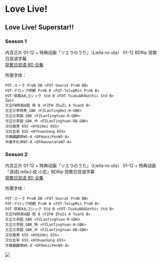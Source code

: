# Love Live!

## Love Live! Superstar!!

### Season 1

内含正片 01-12 + 特典动画「リエラのうた」（Liella no uta） 01-12 BDRip 简繁日双语字幕  
[简繁日双语 BD 合集](https://github.com/Nekomoekissaten-SUB/Nekomoekissaten-MIR-Subs/releases/download/subtitle_pkg/lovelive-superstar_BD_JPCH.7z)

所需字体：
```
FOT-スーラ ProN DB <FOT-Seurat ProN DB>
FOT-テロップ明朝 ProN B <FOT-TelopMin ProN B>
FOT-筑紫A丸ゴシック Std B <FOT-TsukuARdGothic Std B>
Zpix
方正FW筑紫A圆 简 B <FZFW ZhuZi A YuanS B>
方正兰亭特黑_GBK <FZLanTingHei-H-GBK>
方正兰亭圆_GBK <FZLanTingYuan-R-GBK>
方正兰亭圆_GBK_中 <FZLanTingYuan-DB-GBK>
汉仪旗黑 65S <HYQiHei 65S>
汉仪玄宋 65S <HYXuanSong 65S>
华康翩翩体W5-A <DFHanziPenW5-A>
华康手札体W7-A <DFHannotateW7-A>
```

### Season 2

内含正片 01-12 + 特典动画「リエラのうた」（Liella no uta） 01-12 + 特典动画「连续Liella小说 小恋」BDRip 简繁日双语字幕  
[简繁日双语 BD 合集](https://github.com/Nekomoekissaten-SUB/Nekomoekissaten-MIR-Subs/releases/download/subtitle_pkg/lovelive-superstar_s2_BD_JPCH.7z)

所需字体：
```
FOT-スーラ ProN DB <FOT-Seurat ProN DB>
FOT-テロップ明朝 ProN B <FOT-TelopMin ProN B>
FOT-筑紫A丸ゴシック Std B <FOT-TsukuARdGothic Std B>
方正FW筑紫A圆 简 B <FZFW ZhuZi A YuanS B>
方正兰亭圆_GBK <FZLanTingYuan-R-GBK>
方正兰亭圆_GBK_特 <FZLanTingYuan-H-GBK>
方正兰亭圆_GBK_中 <FZLanTingYuan-DB-GBK>
汉仪旗黑 65S <HYQiHei 65S>
汉仪玄宋 65S <HYXuanSong 65S>
华康翩翩体W5-A <DFHanziPenW5-A>
```

![](https://nekomoe.pages.dev/images/2021-07/llsuperstar.jpg)